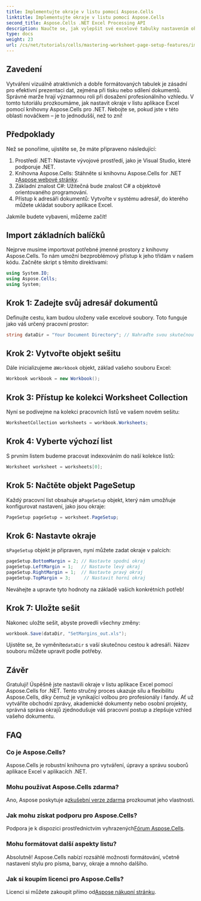 ```yaml
---
title: Implementujte okraje v listu pomocí Aspose.Cells
linktitle: Implementujte okraje v listu pomocí Aspose.Cells
second_title: Aspose.Cells .NET Excel Processing API
description: Naučte se, jak vylepšit své excelové tabulky nastavením okrajů pomocí knihovny Aspose.Cells pro .NET. Tento výukový program krok za krokem zjednodušuje proces, takže vaše prezentace dat vypadá profesionálně a uhlazeně.
type: docs
weight: 23
url: /cs/net/tutorials/cells/mastering-worksheet-page-setup-features/implement-margins-in-worksheet/
---
```

## Zavedení

Vytváření vizuálně atraktivních a dobře formátovaných tabulek je zásadní pro efektivní prezentaci dat, zejména při tisku nebo sdílení dokumentů. Správné marže hrají významnou roli při dosažení profesionálního vzhledu. V tomto tutoriálu prozkoumáme, jak nastavit okraje v listu aplikace Excel pomocí knihovny Aspose.Cells pro .NET. Nebojte se, pokud jste v této oblasti nováčkem – je to jednodušší, než to zní!

## Předpoklady

Než se ponoříme, ujistěte se, že máte připraveno následující:

1. Prostředí .NET: Nastavte vývojové prostředí, jako je Visual Studio, které podporuje .NET.
2.  Knihovna Aspose.Cells: Stáhněte si knihovnu Aspose.Cells for .NET z[Aspose webové stránky](https://releases.aspose.com/cells/net/).
3. Základní znalost C#: Užitečná bude znalost C# a objektově orientovaného programování.
4. Přístup k adresáři dokumentů: Vytvořte v systému adresář, do kterého můžete ukládat soubory aplikace Excel.

Jakmile budete vybaveni, můžeme začít!

## Import základních balíčků

Nejprve musíme importovat potřebné jmenné prostory z knihovny Aspose.Cells. To nám umožní bezproblémový přístup k jeho třídám v našem kódu. Začněte skript s těmito direktivami:

```csharp
using System.IO;
using Aspose.Cells;
using System;
```

## Krok 1: Zadejte svůj adresář dokumentů

Definujte cestu, kam budou uloženy vaše excelové soubory. Toto funguje jako váš určený pracovní prostor:

```csharp
string dataDir = "Your Document Directory"; // Nahraďte svou skutečnou cestou
```

## Krok 2: Vytvořte objekt sešitu

 Dále inicializujeme a`Workbook` objekt, základ vašeho souboru Excel:

```csharp
Workbook workbook = new Workbook();
```

## Krok 3: Přístup ke kolekci Worksheet Collection

Nyní se podívejme na kolekci pracovních listů ve vašem novém sešitu:

```csharp
WorksheetCollection worksheets = workbook.Worksheets;
```

## Krok 4: Vyberte výchozí list

S prvním listem budeme pracovat indexováním do naší kolekce listů:

```csharp
Worksheet worksheet = worksheets[0];
```

## Krok 5: Načtěte objekt PageSetup

 Každý pracovní list obsahuje a`PageSetup` objekt, který nám umožňuje konfigurovat nastavení, jako jsou okraje:

```csharp
PageSetup pageSetup = worksheet.PageSetup;
```

## Krok 6: Nastavte okraje

 s`PageSetup` objekt je připraven, nyní můžete zadat okraje v palcích:

```csharp
pageSetup.BottomMargin = 2; // Nastavte spodní okraj
pageSetup.LeftMargin = 1;   // Nastavte levý okraj
pageSetup.RightMargin = 1;  // Nastavte pravý okraj
pageSetup.TopMargin = 3;     // Nastavit horní okraj
```

Neváhejte a upravte tyto hodnoty na základě vašich konkrétních potřeb!

## Krok 7: Uložte sešit

Nakonec uložte sešit, abyste provedli všechny změny:

```csharp
workbook.Save(dataDir, "SetMargins_out.xls");
```

 Ujistěte se, že vyměníte`dataDir` s vaší skutečnou cestou k adresáři. Název souboru můžete upravit podle potřeby.

## Závěr

Gratuluji! Úspěšně jste nastavili okraje v listu aplikace Excel pomocí Aspose.Cells for .NET. Tento stručný proces ukazuje sílu a flexibilitu Aspose.Cells, díky čemuž je vynikající volbou pro profesionály i fandy. Ať už vytváříte obchodní zprávy, akademické dokumenty nebo osobní projekty, správná správa okrajů zjednodušuje váš pracovní postup a zlepšuje vzhled vašeho dokumentu.

## FAQ

### Co je Aspose.Cells?  
Aspose.Cells je robustní knihovna pro vytváření, úpravy a správu souborů aplikace Excel v aplikacích .NET.

### Mohu používat Aspose.Cells zdarma?  
 Ano, Aspose poskytuje a[zkušební verze zdarma](https://releases.aspose.com/) prozkoumat jeho vlastnosti.

### Jak mohu získat podporu pro Aspose.Cells?  
 Podpora je k dispozici prostřednictvím vyhrazených[Fórum Aspose.Cells](https://forum.aspose.com/c/cells/9).

### Mohu formátovat další aspekty listu?  
Absolutně! Aspose.Cells nabízí rozsáhlé možnosti formátování, včetně nastavení stylu pro písma, barvy, okraje a mnoho dalšího.

### Jak si koupím licenci pro Aspose.Cells?  
 Licenci si můžete zakoupit přímo od[Aspose nákupní stránku](https://purchase.aspose.com/buy).